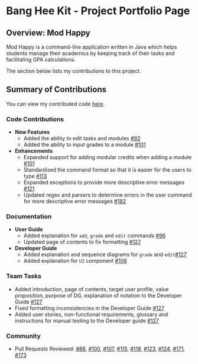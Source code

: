 # Bang Hee Kit - Project Portfolio Page

## Overview: Mod Happy

Mod Happy is a command-line application written in Java which helps students manage their academics by keeping track of their tasks and facilitating GPA calculations.

The section below lists my contributions to this project.

## Summary of Contributions

You can view my contributed code [here](https://nus-cs2113-ay2122s2.github.io/tp-dashboard/?search=heekit73098&breakdown=true).

### Code Contributions

- **New Features**
  - Added the ability to edit tasks and modules [#92](https://github.com/AY2122S2-CS2113T-T10-3/tp/pull/92)
  - Added the ability to input grades to a module [#101](https://github.com/AY2122S2-CS2113T-T10-3/tp/pull/101)
- **Enhancements**
  - Expanded support for adding modular credits when adding a module [#101](https://github.com/AY2122S2-CS2113T-T10-3/tp/pull/101)
  - Standardised the command format so that it is easier for the users to type [#113](https://github.com/AY2122S2-CS2113T-T10-3/tp/pull/113)
  - Expanded exceptions to provide more descriptive error messages [#121](https://github.com/AY2122S2-CS2113T-T10-3/tp/pull/121)
  - Updated regex and parsers to determine errors in the user command for more descriptive error messages [#182](https://github.com/AY2122S2-CS2113T-T10-3/tp/pull/182)

### Documentation

- **User Guide**
  - Added explanation for `add`, `grade` and `edit` commands [#96](https://github.com/AY2122S2-CS2113T-T10-3/tp/pull/96)
  - Updated page of contents to fix formatting [#127](https://github.com/AY2122S2-CS2113T-T10-3/tp/pull/127)
- **Developer Guide**
  - Added explanation and sequence diagrams for `grade` and `edit`[#127](https://github.com/AY2122S2-CS2113T-T10-3/tp/pull/127)
  - Added explanation for `UI` component [#108](https://github.com/AY2122S2-CS2113T-T10-3/tp/pull/108)

### Team Tasks
- Added introduction, page of contents, target user profile, value proposition, purpose of DG, explanation of notation to the Developer Guide [#127](https://github.com/AY2122S2-CS2113T-T10-3/tp/pull/127)
- Fixed formatting inconsistencies in the Developer Guide [#127](https://github.com/AY2122S2-CS2113T-T10-3/tp/pull/127)
- Added user stories, non-functional requirements, glossary and instructions for manual testing to the Developer guide [#127](https://github.com/AY2122S2-CS2113T-T10-3/tp/pull/127)

### Community
- Pull Requests Reviewed:
  [#86](https://github.com/AY2122S2-CS2113T-T10-3/tp/pull/86),
  [#100](https://github.com/AY2122S2-CS2113T-T10-3/tp/pull/100),
  [#107](https://github.com/AY2122S2-CS2113T-T10-3/tp/pull/107),
  [#115](https://github.com/AY2122S2-CS2113T-T10-3/tp/pull/115),
  [#118](https://github.com/AY2122S2-CS2113T-T10-3/tp/pull/118),
  [#123](https://github.com/AY2122S2-CS2113T-T10-3/tp/pull/123),
  [#124](https://github.com/AY2122S2-CS2113T-T10-3/tp/pull/123),
  [#171](https://github.com/AY2122S2-CS2113T-T10-3/tp/pull/171),
  [#173](https://github.com/AY2122S2-CS2113T-T10-3/tp/pull/173)